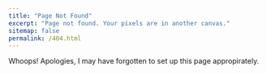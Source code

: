 ```yaml
---
title: "Page Not Found"
excerpt: "Page not found. Your pixels are in another canvas."
sitemap: false
permalink: /404.html
---
```


Whoops! Apologies, I may have forgotten to set up this page appropirately.
